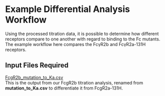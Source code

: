 # Example Differential Analysis Workflow

Using the processed titration data, it is possible to determine how different receptors compare to one another with regard to binding to the Fc mutants. The example workflow here compares the FcγR2b and FcγR2a-131H receptors.

## Input Files Required

[FcgR2b_mutation_to_Ka.csv](https://github.com/Ortlund-Laboratory/DMS_IgG1Fc/blob/main/example_differential_analysis/FcgR2b_mutation_to_Ka.csv)<br>
This is the output from our FcgR2b titration analysis, renamed from **mutation_to_Ka.csv** to differentiate it from FcgR2a-131H.<br>
